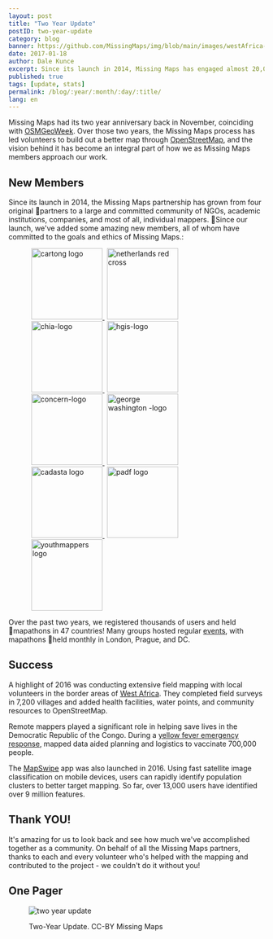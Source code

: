 ```yaml
---
layout: post
title: "Two Year Update"
postID: two-year-update
category: blog
banner: https://github.com/MissingMaps/img/blob/main/images/westAfrica-webbanner.jpg
date: 2017-01-18
author: Dale Kunce
excerpt: Since its launch in 2014, Missing Maps has engaged almost 20,000 mappers, helped 430+ public mapathons, put 29 million people on the map, and mapped an area equal to the size of Sweden. We've added many new partners to help try and map the world. Thanks to everyone out there who's been a part of this amazing project!
published: true
tags: [update, stats]
permalink: /blog/:year/:month/:day/:title/
lang: en
---
```


Missing Maps had its two year anniversary back in November, coinciding with [OSMGeoWeek](http://www.missingmaps.org/blog/2016/11/28/osmgeoweek-thankyou/). Over those two years, the Missing Maps process has led volunteers to build out a better map through [OpenStreetMap](https://www.openstreetmap.org/), and the vision behind it has become an integral part of how we as Missing Maps members approach our work.

## New Members

Since its launch in 2014, the Missing Maps partnership has grown from four original partners to a large and committed community of NGOs, academic institutions, companies, and most of all, individual mappers. Since our launch, we've added some amazing new members, all of whom have committed to the goals and ethics of Missing Maps.:

<figure>
<a href="http://www.cartong.org/">
  <img src="{{ site.baseurl }}/assets/graphics/content/logos/cartong_logo.png" alt="cartong logo" style="width:140px;border:none;padding-left:5px;">
</a>
<a href="http://www.rodekruis.nl/">
  <img src="{{ site.baseurl }}/assets/graphics/content/logos/nlrc_logo.jpg" alt="netherlands red cross" style="width:140px;border:none;padding-left:5px;">
</a>
<a href="http://www.clintonhealthaccess.org/">
  <img src="{{ site.baseurl }}/assets/graphics/content/logos/chai-logo.svg" style="width:140px;border:none;padding-left:5px;" alt="chia-logo">
</a>
<a href="http://www.geog.uni-heidelberg.de/gis/">
  <img src="{{ site.baseurl }}/assets/graphics/content/logos/hgis_logo.png" alt="hgis-logo" style="width:140px;border:none;padding-left:5px;">
</a>
<a href="https://www.concern.net/category/world-region/europe/uk">
  <img src="{{ site.baseurl }}/assets/graphics/content/logos/concern_logo.png" alt="concern-logo" style="width:140px;border:none;padding-left:5px;">
</a>
<a href="https://programs.gwu.edu/graduate/geographical-information-systems">
  <img src="{{ site.baseurl }}/assets/graphics/content/logos/gwu_logo.svg" alt="george washington -logo" style="width:140px;border:none;padding-left:5px;">
</a>
<a href="https://cadasta.org">
  <img src="{{ site.baseurl }}/assets/graphics/content/logos/cadasta_logo.png" alt="cadasta logo" style="width:140px;border:none;padding-left:5px;">
</a>
<a href="https://padf.org">
  <img src="{{ site.baseurl }}/assets/graphics/content/logos/padf_logo.png" alt="padf logo" style="width:140px;border:none;padding-left:5px;">
</a>
<a href="https://youthmappers.org">
  <img src="{{ site.baseurl }}/assets/graphics/content/logos/ym_logo.png" alt="youthmappers logo" style="width:140px;border:none;padding-left:5px;">
</a>
</figure>

Over the past two years, we registered thousands of users and held mapathons in 47 countries! Many groups hosted regular [events](http://missingmaps.org/events), with mapathons held monthly in London, Prague, and DC.

## Success

A highlight of 2016 was conducting extensive field mapping with local volunteers in the border areas of [West Africa](http://www.missingmaps.org/blog/2016/04/25/west-africa-mapping-hub-launch/). They completed field surveys in 7,200 villages and added health facilities, water points, and community resources to OpenStreetMap.

Remote mappers played a significant role in helping save lives in the Democratic Republic of the Congo. During a [yellow fever emergency response](https://www.ft.com/content/7a6df79c-c139-11e6-81c2-f57d90f6741a), mapped data aided planning and logistics to vaccinate 700,000 people.

The [MapSwipe](http://www.missingmaps.org/blog/2016/07/14/mapswipe/) app was also launched in 2016. Using fast satellite image classification on mobile devices, users can rapidly identify population clusters to better target mapping. So far, over 13,000 users have identified over 9 million features.

## Thank YOU!

It's amazing for us to look back and see how much we've accomplished together as a community. On behalf of all the Missing Maps partners, thanks to each and every volunteer who's helped with the mapping and contributed to the project - we couldn't do it without you!

## One Pager

<figure>
<img src="https://github.com/MissingMaps/img/blob/main/images/missingmaps_onepage_jan17-USLetter.png" alt="two year update">
<p class="caption">Two-Year Update. CC-BY Missing Maps</p>
</figure>
